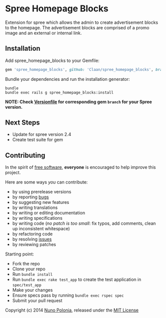 # Spree Homepage Blocks

Extension for spree which allows the admin to create advertisement blocks to the homepage.
The advertisement blocks are comprised of a promo image and an external or internal link.


## Installation 


Add spree_homepage_blocks to your Gemfile:

```ruby
gem 'spree_homepage_blocks', github: 'Claan/spree_homepage_blocks', branch: 'master'
```

Bundle your dependencies and run the installation generator:

```shell
bundle
bundle exec rails g spree_homepage_blocks:install
```
**NOTE: Check [Versionfile][1] for corresponding gem `branch` for your Spree version.**

## Next Steps

* Update for spree version 2.4
* Create test suite for gem

## Contributing

In the spirit of [free software][2], **everyone** is encouraged to help improve this project.

Here are some ways *you* can contribute:

* by using prerelease versions
* by reporting [bugs][3]
* by suggesting new features
* by writing translations
* by writing or editing documentation
* by writing specifications
* by writing code (*no patch is too small*: fix typos, add comments, clean up inconsistent whitespace)
* by refactoring code
* by resolving [issues][3]
* by reviewing patches

Starting point:

* Fork the repo
* Clone your repo
* Run `bundle install`
* Run `bundle exec rake test_app` to create the test application in `spec/test_app`
* Make your changes
* Ensure specs pass by running `bundle exec rspec spec`
* Submit your pull request

Copyright (c) 2014 [Nuno Polonia][5], released under the [MIT License][5]

[1]: https://github.com/Claan/spree_homepage_blocks/blob/master/Versionfile
[2]: http://www.fsf.org/licensing/essays/free-sw.html
[3]: https://github.com/Claan/spree_homepage_blocks/issues
[4]: https://github.com/nunopolonia
[5]: https://github.com/Claan/spree_homepage_blocks/blob/master/LICENSE.md
